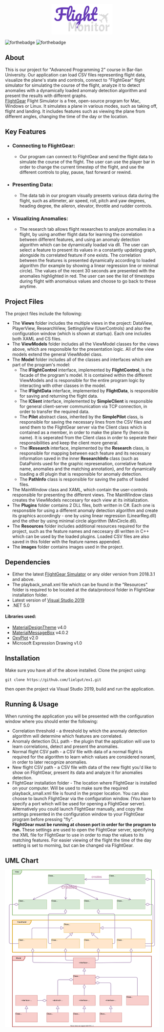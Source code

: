 <p align="center">
<img src="images/FlightMonitor.png" alt="Logo" height="100">
</p>

![forthebadge](https://img.shields.io/badge/Made%20with-C%23-brightgreen)
![forthebadge](https://img.shields.io/badge/Made%20with-C%2B%2B-blue)

## About

This is our project for "Advanced Programming 2" course in Bar-Ilan University. Our application can load CSV files representing flight data, visualize the plane's state and controls, connect to "FlightGear" flight simulator for simulating the course of the flight, analyze it to detect anomalies with a dynamically loaded anomaly detection algorithm and present the results with different graphs.<br>
[FlightGear](https://www.flightgear.org/) Flight Simulator is a free, open-source program for Mac, Windows or Linux. It simulates a plane in various modes, such as taking off, flight and landing. It includes features such as viewing the plane from different angles, changing the time of the day or the location.

## Key Features
- ### Connecting to FlightGear:
  - Our program can connect to FlightGear and send the flight data to simulate the course of the flight. The user can use the player bar in order to change the current timestep of the flight, and use the different controls to play, pause, fast forward or rewind.
- ### Presenting Data:
  - The data tab in our program visually presents various data during the flight, such as altimeter, air speed, roll, pitch and yaw degrees, heading degree, the aileron, elevator, throttle and rudder controls.
- ### Visualizing Anomalies:
  - The research tab allows flight researches to analyze anomalies in a flight, by using another flight data for learning the correlation between different features, and using an anomaly detection algorithm which can be dynamically loadad via dll. The user can select a feature to present its values in a constantly updating graph, alongside its correlated feature if one exists. The correlation between the features is presented dynamically according to loaded algorithm (for example by showing a linear regression line or minimal circle). The values of the recent 30 seconds are presented with the anomalies highlighted in red. The user can see the list of timesteps during flight with anomalous values and choose to go back to these anytime.

## Project Files
The project files include the following:
- The <b>Views</b> folder includes the multiple views in the project: DataView, PlayerView, ResearchView, SettingsView (UserControls) and also the configuration window (which is shown at startup). Each one includes both XAML and CS files.
- The <b>ViewModels</b> folder includes all the ViewModel classes for the views above, which are responsible for the presentation logic. All of the view models extend the general ViewModel class.
- The <b>Model</b> folder includes all of the classes and interfaces which are part of the program's model:
  - The <b>IFlightControl</b> interface, implemented by <b>FlightControl</b>, is the facade of the program's model. It is contained within the different ViewModels and is responsible for the entire program logic by interacting with other classes in the model.
  - The <b>IFlightData</b> interface, implemented by <b>FlightData</b>, is responsible for saving and returning the flight data.
  - The <b>IClient</b> interface, implemented by <b>SimpleClient</b> is responsible for general client-server communication via TCP connection, in order to transfer the required data.
  - The <b>Pilot</b> abstract class, inherited by the <b>SimplePilot</b> class, is responsible for saving the necessary lines from the CSV files and send them to the FlightGear server via the Client class which is contained as a member, in order to make the plane fly (hence its name). It is seperated from the Client class in order to seperate their responsibilities and keep the client more general.
  - The <b>IResearch</b> interface, implemented by the <b>Research</b> class, is responsible for mapping between each feature and its necessary information saved in the inner <b>ResearchInfo</b> class (such as DataPoints used for the graphic represenation, correlative feature name, anomalies and the matching annotation), and for dynamically loading a dll plugin that is responsible for anomaly detection.
  - The <b>PathInfo</b> class is responsible for saving the paths of loaded files.
- The MainWindow class and XAML, which contain the user-controls
responsible for presenting the different views. The MainWindow class creates the ViewModels neccesary for each view at its initialization.
- The <b>Plugins</b> folder contains 2 DLL files, both written in C#. Each one is responsible for using a different anomaly detection algorithm and create its graphics accordingly - one by using linear regression (LinearReg.dll) and the other by using minimal circle algorithm (MinCircle.dll).
- The <b>Resources</b> folder includes additional resources required for the project, such as the feature names and neccesary dll written in C++ which can be used by the loaded plugins. Loaded CSV files are also saved in this folder with the feature names appended.
- The <b>images</b> folder contains images used in the project.

## Dependencies
- Either the latest [FlightGear Simulator](https://www.flightgear.org/download/) or any older version from 2018.3.1 and above.
- The playback_small.xml file which can be found in the "Resources" folder is required to be located at the data/protocol folder in FlightGear installation folder.
- Latest version of [Visual Studio 2019](https://visualstudio.microsoft.com/vs/)
- .NET 5.0

#### Libraries used:
- [MaterialDesignTheme](https://github.com/MaterialDesignInXAML/MaterialDesignInXamlToolkit) v4.0
- [MaterialMessageBox](https://github.com/denpalrius/Material-Message-Box) v4.0.2
- [OxyPlot](https://oxyplot.github.io/) v2.0
- Microsoft Expression Drawing v1.0

## Installation

Make sure you have all of the above installed.
Clone the project using:
```
git clone https://github.com/lielgut/ex1.git
```
then open the project via Visual Studio 2019, build and run the application.<br>

## Running & Usage
When running the application you will be presented with the configuration window where you should enter the following:
- Correlation threshold - a threshold by which the anomaly detection algorithm will determine which features are correlated.
- Anomaly detection DLL path - the plugin that the application will use to learn correlations, detect and present the anomalies.
- Normal flight CSV path - a CSV file with data of a normal flight is required for the algorithm to learn which values are considered noraml, in order to later recognize anomalies.
- New flight CSV path - a CSV file with data of the new flight you'd like to show on FlightGear, present its data and analyze it for anomalies detection.</br>
- FlightGear installation folder - The location where FlightGear is installed on your computer. Will be used to make sure the required playback_small.xml file is found in the proper location. You can also choose to launch FlightGear via the configuration window. (You have to specify a port which will be used for opening a FlightGear server). Alternatively you could launch FlightGear manually, and copy the settings presented in the configuration window to your FlightGear program before pressing "fly".<br>
<b>FlightGear must be running at chosen port in order for the program to run.</b> These settings are used to open the FlightGear server, specifying the XML file for FlightGear to use 
in order to map the values to its matching features. For easier viewing of the flight the time of the day setting is set to morning, but can be changed via FlightGear.

## UML Chart
![UML Chart](images/uml.svg)
